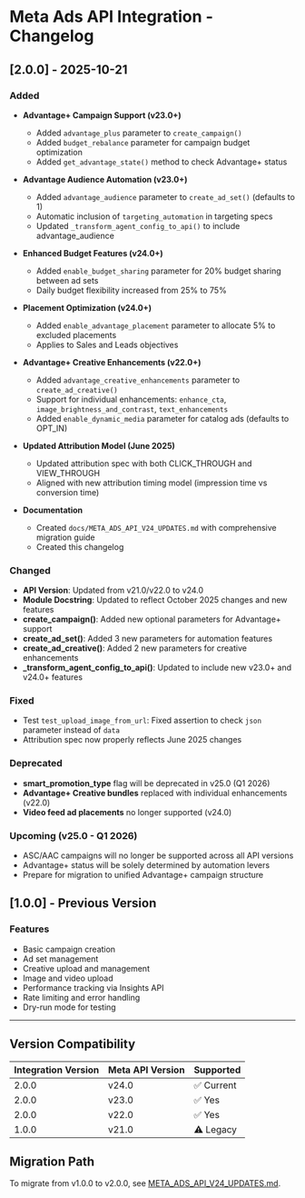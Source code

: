 # Meta Ads API Integration - Changelog

## [2.0.0] - 2025-10-21

### Added
- **Advantage+ Campaign Support (v23.0+)**
  - Added `advantage_plus` parameter to `create_campaign()`
  - Added `budget_rebalance` parameter for campaign budget optimization
  - Added `get_advantage_state()` method to check Advantage+ status

- **Advantage Audience Automation (v23.0+)**
  - Added `advantage_audience` parameter to `create_ad_set()` (defaults to 1)
  - Automatic inclusion of `targeting_automation` in targeting specs
  - Updated `_transform_agent_config_to_api()` to include advantage_audience

- **Enhanced Budget Features (v24.0+)**
  - Added `enable_budget_sharing` parameter for 20% budget sharing between ad sets
  - Daily budget flexibility increased from 25% to 75%

- **Placement Optimization (v24.0+)**
  - Added `enable_advantage_placement` parameter to allocate 5% to excluded placements
  - Applies to Sales and Leads objectives

- **Advantage+ Creative Enhancements (v22.0+)**
  - Added `advantage_creative_enhancements` parameter to `create_ad_creative()`
  - Support for individual enhancements: `enhance_cta`, `image_brightness_and_contrast`, `text_enhancements`
  - Added `enable_dynamic_media` parameter for catalog ads (defaults to OPT_IN)

- **Updated Attribution Model (June 2025)**
  - Updated attribution spec with both CLICK_THROUGH and VIEW_THROUGH
  - Aligned with new attribution timing model (impression time vs conversion time)

- **Documentation**
  - Created `docs/META_ADS_API_V24_UPDATES.md` with comprehensive migration guide
  - Created this changelog

### Changed
- **API Version**: Updated from v21.0/v22.0 to v24.0
- **Module Docstring**: Updated to reflect October 2025 changes and new features
- **create_campaign()**: Added new optional parameters for Advantage+ support
- **create_ad_set()**: Added 3 new parameters for automation features
- **create_ad_creative()**: Added 2 new parameters for creative enhancements
- **_transform_agent_config_to_api()**: Updated to include new v23.0+ and v24.0+ features

### Fixed
- Test `test_upload_image_from_url`: Fixed assertion to check `json` parameter instead of `data`
- Attribution spec now properly reflects June 2025 changes

### Deprecated
- **smart_promotion_type** flag will be deprecated in v25.0 (Q1 2026)
- **Advantage+ Creative bundles** replaced with individual enhancements (v22.0)
- **Video feed ad placements** no longer supported (v24.0)

### Upcoming (v25.0 - Q1 2026)
- ASC/AAC campaigns will no longer be supported across all API versions
- Advantage+ status will be solely determined by automation levers
- Prepare for migration to unified Advantage+ campaign structure

## [1.0.0] - Previous Version

### Features
- Basic campaign creation
- Ad set management
- Creative upload and management
- Image and video upload
- Performance tracking via Insights API
- Rate limiting and error handling
- Dry-run mode for testing

---

## Version Compatibility

| Integration Version | Meta API Version | Supported |
|---------------------|------------------|-----------|
| 2.0.0               | v24.0            | ✅ Current |
| 2.0.0               | v23.0            | ✅ Yes     |
| 2.0.0               | v22.0            | ✅ Yes     |
| 1.0.0               | v21.0            | ⚠️ Legacy  |

## Migration Path

To migrate from v1.0.0 to v2.0.0, see [META_ADS_API_V24_UPDATES.md](docs/META_ADS_API_V24_UPDATES.md).
